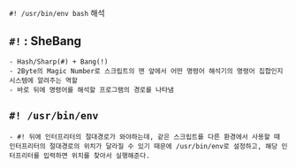 `#! /usr/bin/env bash` 해석

## `#!` : SheBang
    - Hash/Sharp(#) + Bang(!)
    - 2Byte의 Magic Number로 스크립트의 맨 앞에서 어떤 명령어 해석기의 명령어 집합인지 시스템에 알려주는 역할
    - 바로 뒤에 명령어를 해석할 프로그램의 경로를 나타냄

## `#! /usr/bin/env`
    - #! 뒤에 인터프리터의 절대경로가 와야하는데, 같은 스크립트를 다른 환경에서 사용할 때 인터프리터의 절대경로의 위치가 달라질 수 있기 때문에 /usr/bin/env로 설정하고, 해당 인터프리터를 입력하면 위치를 찾아서 실행해준다.